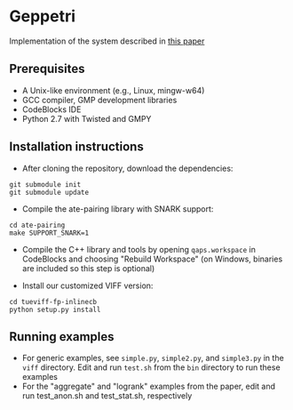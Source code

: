 # Geppetri

Implementation of the system described in [this paper](https://eprint.iacr.org/2017/013)

## Prerequisites

 - A Unix-like environment (e.g., Linux, mingw-w64)
 - GCC compiler, GMP development libraries
 - CodeBlocks IDE
 - Python 2.7 with Twisted and GMPY

## Installation instructions

 - After cloning the repository, download the dependencies:

```
git submodule init
git submodule update
```

 - Compile the ate-pairing library with SNARK support:

```
cd ate-pairing
make SUPPORT_SNARK=1
```

 - Compile the C++ library and tools by opening `qaps.workspace` in CodeBlocks and choosing "Rebuild Workspace" (on Windows, binaries are included so this step is optional)

 - Install our customized VIFF version:
 
```
cd tueviff-fp-inlinecb
python setup.py install
```

## Running examples

 - For generic examples, see `simple.py`, `simple2.py`, and `simple3.py` in the `viff` directory. Edit and run `test.sh` from the `bin` directory to run these examples
 - For the "aggregate" and "logrank" examples from the paper, edit and run test_anon.sh and test_stat.sh, respectively
